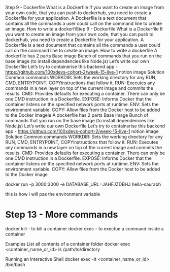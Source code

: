 Step 9 - Dockerfile
What is a Dockerfile
If you want to create an image from your own code, that you can push to dockerhub, you need to create a Dockerfile for your application.
A Dockerfile is a text document that contains all the commands a user could call on the command line to create an image.
How to write a dockerfiStep 9 - Dockerfile
What is a Dockerfile
If you want to create an image from your own code, that you can push to dockerhub, you need to create a Dockerfile for your application.
A Dockerfile is a text document that contains all the commands a user could call on the command line to create an image.
How to write a dockerfile
A dockerfile has 2 parts
Base image
Bunch of commands that you run on the base image (to install dependencies like Node.js)
Let’s write our own Dockerfile
Let’s try to containerise this backend app - https://github.com/100xdevs-cohort-2/week-15-live-1
notion image
Solution
Common commands
WORKDIR: Sets the working directory for any RUN, CMD, ENTRYPOINT, COPYinstructions that follow it.
RUN: Executes any commands in a new layer on top of the current image and commits the results.
CMD: Provides defaults for executing a container. There can only be one CMD instruction in a Dockerfile.
EXPOSE: Informs Docker that the container listens on the specified network ports at runtime.
ENV: Sets the environment variable.
COPY: Allow files from the Docker host to be added to the Docker imagele
A dockerfile has 2 parts
Base image
Bunch of commands that you run on the base image (to install dependencies like Node.js)
Let’s write our own Dockerfile
Let’s try to containerise this backend app - https://github.com/100xdevs-cohort-2/week-15-live-1
notion image
Solution
Common commands
WORKDIR: Sets the working directory for any RUN, CMD, ENTRYPOINT, COPYinstructions that follow it.
RUN: Executes any commands in a new layer on top of the current image and commits the results.
CMD: Provides defaults for executing a container. There can only be one CMD instruction in a Dockerfile.
EXPOSE: Informs Docker that the container listens on the specified network ports at runtime.
ENV: Sets the environment variable.
COPY: Allow files from the Docker host to be added to the Docker image



docker run -p 3000:3000 -e DATABASE_URL=JAHFJZDBHJ hello-saurabh 

this is how i will pas the environment variable 

#  Step 13 - More commands
docker kill - to kill a container
docker exec - to exectue a command inside a container
 
Examples
List all contents of a container folder
docker exec <container_name_or_id> ls /path/to/directory

Running an Interactive Shell
docker exec -it <container_name_or_id> /bin/bash
